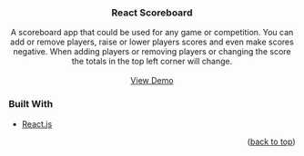 <div id="top"></div>

<h3 align="center">React Scoreboard</h3>

  <p align="center">
    A scoreboard app that could be used for any game or competition. You can add or remove players, raise or lower players scores and even make scores negative. When adding players or removing players or changing the score the totals in the top left corner will change.
    <br />
    <br />
    <a href="https://playerscores.herokuapp.com/">View Demo</a>
  </p>
</div>

### Built With

* [React.js](https://reactjs.org/)

<p align="right">(<a href="#top">back to top</a>)</p>
